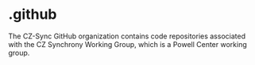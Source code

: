 # .github

The CZ-Sync GitHub organization contains code repositories associated with the CZ Synchrony Working Group, which is a Powell Center working group.
